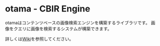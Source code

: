 # otama - CBIR Engine

otamaはコンテンツベースの画像検索エンジンを構築するライブラリです。
画像をクエリに画像を検索するシステムが構築できます。

詳しくは[Wiki](https://github.com/nagadomi/otama/wiki)を参照してください。
